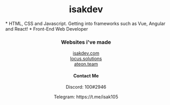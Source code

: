 <h1 align="center">isakdev</h1>
* HTML, CSS and Javascript. Getting into frameworks such as Vue, Angular and React!
* Front-End Web Developer


<h3 align="center">Websites i've made</h3>

<p align="center">
  <a href="https://isakdev.com/">isakdev.com</a>
  <br>
  <a href="https://locus.solutions/">locus.solutions</a>
  <br>
  <a href="https://ateon.tk/">ateon.team</a>
  <br>
</p>


<h4 align="center">Contact Me</h4>


 <p align="center">Discord: 100#2946</li>
 <p align="center">Telegram: https://t.me/isak105</li>



                    

